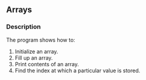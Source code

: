## Arrays

### Description

The program shows how to:

1. Initialize an array.
2. Fill up an array.
3. Print contents of an array.
4. Find the index at which a particular value is stored.
